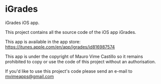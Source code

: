 iGrades
=======

iGrades iOS app.

This project contains all the source code of the iOS app iGrades.

This app is available in the app store: https://itunes.apple.com/en/app/igrades/id816987574

This app is under the copyright of Mauro Vime Castillo so it remains prohibited to copy or use the code of this project without an authorisation.

If you'd like to use this project's code please send an e-mail to mvimeapps@gmail.com
